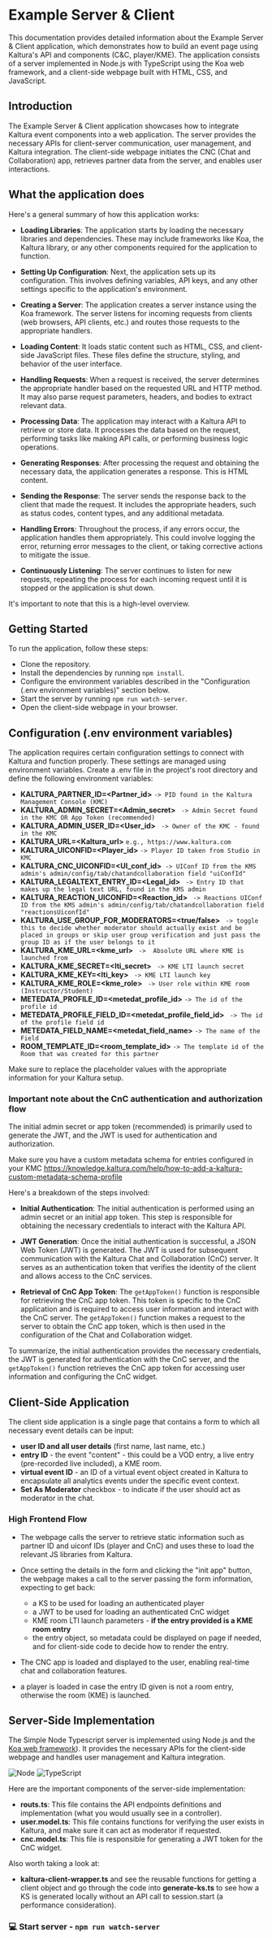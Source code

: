 # Example Server & Client
This documentation provides detailed information about the Example Server & Client application, which demonstrates how to build an event page using Kaltura's API and components (C&C, player/KME). The application consists of a server implemented in Node.js with TypeScript using the Koa web framework, and a client-side webpage built with HTML, CSS, and JavaScript.

## Introduction
The Example Server & Client application showcases how to integrate Kaltura event components into a web application. The server provides the necessary APIs for client-server communication, user management, and Kaltura integration. The client-side webpage initiates the CNC (Chat and Collaboration) app, retrieves partner data from the server, and enables user interactions.

## What the application does

Here's a general summary of how this application works:

- **Loading Libraries**: The application starts by loading the necessary libraries and dependencies. These may include frameworks like Koa, the Kaltura library, or any other components required for the application to function.

- **Setting Up Configuration**: Next, the application sets up its configuration. This involves defining variables, API keys, and any other settings specific to the application's environment.

- **Creating a Server**: The application creates a server instance using the Koa framework. The server listens for incoming requests from clients (web browsers, API clients, etc.) and routes those requests to the appropriate handlers.

- **Loading Content**: It loads static content such as HTML, CSS, and client-side JavaScript files. These files define the structure, styling, and behavior of the user interface.

- **Handling Requests**: When a request is received, the server determines the appropriate handler based on the requested URL and HTTP method. It may also parse request parameters, headers, and bodies to extract relevant data.

- **Processing Data**: The application may interact with a Kaltura API to retrieve or store data. It processes the data based on the request, performing tasks like making API calls, or performing business logic operations.

- **Generating Responses**: After processing the request and obtaining the necessary data, the application generates a response. This is HTML content.

- **Sending the Response**: The server sends the response back to the client that made the request. It includes the appropriate headers, such as status codes, content types, and any additional metadata.

- **Handling Errors**: Throughout the process, if any errors occur, the application handles them appropriately. This could involve logging the error, returning error messages to the client, or taking corrective actions to mitigate the issue.

- **Continuously Listening**: The server continues to listen for new requests, repeating the process for each incoming request until it is stopped or the application is shut down.

It's important to note that this is a high-level overview.

## Getting Started
To run the application, follow these steps:

- Clone the repository.
- Install the dependencies by running `npm install`.
- Configure the environment variables described in the "Configuration (.env environment variables)" section below.
- Start the server by running `npm run watch-server`.
- Open the client-side webpage in your browser.

## Configuration (.env environment variables)

The application requires certain configuration settings to connect with Kaltura and function properly. These settings are managed using environment variables. Create a .env file in the project's root directory and define the following environment variables:

- **KALTURA_PARTNER_ID=<Partner_id>** `-> PID found in the Kaltura Management Console (KMC)`
- **KALTURA_ADMIN_SECRET=<Admin_secret>** ` -> Admin Secret found in the KMC OR App Token (recommended)`
- **KALTURA_ADMIN_USER_ID=<User_id>** ` -> Owner of the KMC - found in the KMC`
- **KALTURA_URL=<Kaltura_url>** `e.g., https://www.kaltura.com`
- **KALTURA_UICONFID=<Player_id>** `-> Player ID taken from Studio in KMC`
- **KALTURA_CNC_UICONFID=<UI_conf_id>**` -> UIConf ID from the KMS admin's admin/config/tab/chatandcollaboration field "uiConfId"`
- **KALTURA_LEGALTEXT_ENTRY_ID=<Legal_id>** ` -> Entry ID that makes up the legal text URL, found in the KMS admin`
- **KALTURA_REACTION_UICONFID=<Reaction_id>** ` -> Reactions UIConf ID from the KMS admin's admin/config/tab/chatandcollaboration field "reactionsUiconfId"`
- **KALTURA_USE_GROUP_FOR_MODERATORS=<true/false>** ` -> toggle this to decide whether moderator should actually exist and be placed in groups or skip user group verification and just pass the group ID as if the user belongs to it`
- **KALTURA_KME_URL=<kme_url>** ` ->  Absolute URL where KME is launched from`
- **KALTURA_KME_SECRET=<lti_secret>** ` -> KME LTI launch secret`
- **KALTURA_KME_KEY=<lti_key>** ` -> KME LTI launch key`
- **KALTURA_KME_ROLE=<kme_role>** ` -> User role within KME room (Instructor/Student)`
- **METEDATA_PROFILE_ID=<metedat_profile_id>** ` -> The id of the profile id `
- **METEDATA_PROFILE_FIELD_ID=<metedat_profile_field_id>** ` -> The id of the profile field id`
- **METEDATA_FIELD_NAME=<metedat_field_name>** ` -> The name of the  Field `
- **ROOM_TEMPLATE_ID=<room_template_id>** ` -> The template id of the Room that was created for this partner `



Make sure to replace the placeholder values with the appropriate information for your Kaltura setup.

### Important note about the CnC authentication and authorization flow

The initial admin secret or app token (recommended) is primarily used to generate the JWT, and the JWT is used for authentication and authorization.

Make sure you have a custom metadata schema for entries configured in your KMC https://knowledge.kaltura.com/help/how-to-add-a-kaltura-custom-metadata-schema-profile
 
Here's a breakdown of the steps involved:

- **Initial Authentication**: The initial authentication is performed using an admin secret or an initial app token. This step is responsible for obtaining the necessary credentials to interact with the Kaltura API.

- **JWT Generation**: Once the initial authentication is successful, a JSON Web Token (JWT) is generated. The JWT is used for subsequent communication with the Kaltura Chat and Collaboration (CnC) server. It serves as an authentication token that verifies the identity of the client and allows access to the CnC services.

- **Retrieval of CnC App Token**: The `getAppToken()` function is responsible for retrieving the CnC app token. This token is specific to the CnC application and is required to access user information and interact with the CnC server. The `getAppToken()` function makes a request to the server to obtain the CnC app token, which is then used in the configuration of the Chat and Collaboration widget.

To summarize, the initial authentication provides the necessary credentials, the JWT is generated for authentication with the CnC server, and the `getAppToken()` function retrieves the CnC app token for accessing user information and configuring the CnC widget.


## Client-Side Application

The client side application is a single page that contains a form to which all necessary event details can be input:
- **user ID and all user details** (first name, last name, etc.)
- **entry ID** - the event "content" - this could be a VOD entry, a live entry (pre-recorded live included), a KME room.
- **virtual event ID** - an ID of a virtual event object created in Kaltura to encapsulate all analytics events under the specific event context.
- **Set As Moderator** checkbox - to indicate if the user should act as moderator in the chat.

### High Frontend Flow
- The webpage calls the server to retrieve static information such as partner ID and uiconf IDs (player and CnC) and uses these to load the relevant JS libraries from Kaltura.

- Once setting the details in the form and clicking the "init app" button, the webpage makes a call to the server passing the form information, expecting to get back:
  - a KS to be used for loading an authenticated player
  - a JWT to be used for loading an authenticated CnC widget 
  - KME room LTI launch parameters - **if the entry provided is a KME room entry**
  - the entry object, so metadata could be displayed on page if needed, and for client-side code to decide how to render the entry.

- The CNC app is loaded and displayed to the user, enabling real-time chat and collaboration features.
- a player is loaded in case the entry ID given is not a room entry, otherwise the room (KME) is launched.

## Server-Side Implementation
The Simple Node Typescript server is implemented using Node.js and the [Koa web framework](https://koajs.com/)). It provides the necessary APIs for the client-side webpage and handles user management and Kaltura integration.

![Node](https://img.shields.io/badge/Node-18-green)
![TypeScript](https://img.shields.io/badge/Typescript-4-blue)

Here are the important components of the server-side implementation:
- **routs.ts**: This file contains the API endpoints definitions and implementation (what you would usually see in a controller).
- **user.model.ts**: This file contains functions for verifying the user exists in Kaltura, and make sure it can act as moderator if requested.
- **cnc.model.ts**: This file is responsible for generating a JWT token for the CnC widget.

Also worth taking a look at:
- **kaltura-client-wrapper.ts** and see the reusable functions for getting a client object and go through the code into **generate-ks.ts** to see how a KS is generated locally without an API call to session.start (a performance consideration).

### 💻 Start server - `npm run watch-server`

